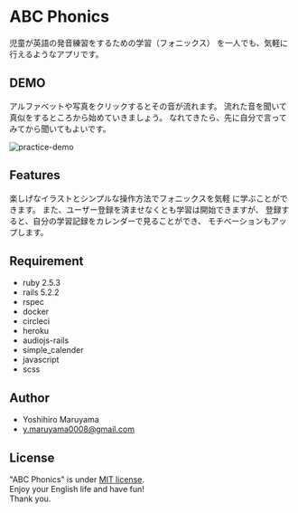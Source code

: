 # ABC Phonics

児童が英語の発音練習をするための学習（フォニックス）
を一人でも、気軽に行えるようなアプリです。

## DEMO

アルファベットや写真をクリックするとその音が流れます。
流れた音を聞いて真似をするところから始めていきましょう。
なれてきたら、先に自分で言ってみてから聞いてもよいです。

 ![practice-demo](https://user-images.githubusercontent.com/57389720/100820069-caf63480-3490-11eb-96c6-3c2753c682cc.png)

## Features
 
 楽しげなイラストとシンプルな操作方法でフォニックスを気軽
 に学ぶことができます。
 また、ユーザー登録を済ませなくとも学習は開始できますが、
 登録すると、自分の学習記録をカレンダーで見ることができ、
 モチベーションもアップします。
 
## Requirement

* ruby 2.5.3
* rails 5.2.2
* rspec
* docker
* circleci
* heroku
* audiojs-rails
* simple_calender
* javascript
* scss
 
## Author

* Yoshihiro Maruyama
* y.maruyama0008@gmail.com
 
## License

 "ABC Phonics" is under [MIT license](https://en.wikipedia.org/wiki/MIT_License).  
 Enjoy your English life and have fun!  
 Thank you.
 